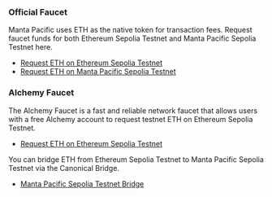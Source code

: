### Official Faucet

Manta Pacific uses ETH as the native token for transaction fees. Request faucet funds for both Ethereum Sepolia Testnet and Manta Pacific Sepolia Testnet here.

-   [Request ETH on Ethereum Sepolia Testnet](https://pacific-info.sepolia-testnet.manta.network)
-   [Request ETH on Manta Pacific Sepolia Testnet](https://pacific-info.sepolia-testnet.manta.network)

### Alchemy Faucet

The Alchemy Faucet is a fast and reliable network faucet that allows users with a free Alchemy account to request testnet ETH on Ethereum Sepolia Testnet.

-   [Request ETH on Ethereum Sepolia Testnet](https://www.alchemy.com/faucets/ethereum-sepolia)

You can bridge ETH from Ethereum Sepolia Testnet to Manta Pacific Sepolia Testnet via the Canonical Bridge.

-   [Manta Pacific Sepolia Testnet Bridge](https://pacific-bridge.sepolia-testnet.manta.network)
